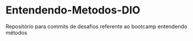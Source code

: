 # Entendendo-Metodos-DIO
Repositório para commits de desafios referente ao bootcamp entendendo métodos
